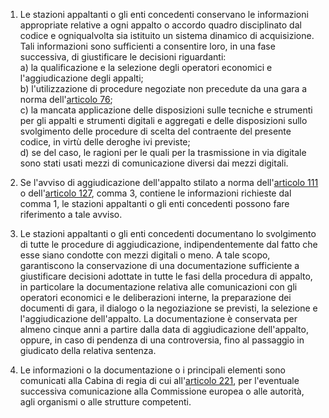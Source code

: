 1. Le stazioni appaltanti o gli enti concedenti conservano le informazioni appropriate relative a ogni appalto o accordo quadro disciplinato dal codice e ogniqualvolta sia istituito un sistema dinamico di acquisizione. Tali informazioni sono sufficienti a consentire loro, in una fase successiva, di giustificare le decisioni riguardanti:<br>a) la qualificazione e la selezione degli operatori economici e l'aggiudicazione degli appalti;<br>b) l'utilizzazione di procedure negoziate non precedute da una gara a norma dell'[articolo 76](/articolo-76/1);<br>c) la mancata applicazione delle disposizioni sulle tecniche e strumenti per gli appalti e strumenti digitali e aggregati e delle disposizioni sullo svolgimento delle procedure di scelta del contraente del presente codice, in virtù delle deroghe ivi previste;<br>d) se del caso, le ragioni per le quali per la trasmissione in via digitale sono stati usati mezzi di comunicazione diversi dai mezzi digitali.

2. Se l'avviso di aggiudicazione dell'appalto stilato a norma dell'[articolo 111](/articolo-111/1) o dell'[articolo 127](/articolo-127/1), comma 3, contiene le informazioni richieste dal comma 1, le stazioni appaltanti o gli enti concedenti possono fare riferimento a tale avviso.

3. Le stazioni appaltanti o gli enti concedenti documentano lo svolgimento di tutte le procedure di aggiudicazione, indipendentemente dal fatto che esse siano condotte con mezzi digitali o meno. A tale scopo, garantiscono la conservazione di una documentazione sufficiente a giustificare decisioni adottate in tutte le fasi della procedura di appalto, in particolare la documentazione relativa alle comunicazioni con gli operatori economici e le deliberazioni interne, la preparazione dei documenti di gara, il dialogo o la negoziazione se previsti, la selezione e l'aggiudicazione dell'appalto. La documentazione è conservata per almeno cinque anni a partire dalla data di aggiudicazione dell'appalto, oppure, in caso di pendenza di una controversia, fino al passaggio in giudicato della relativa sentenza.

4. Le informazioni o la documentazione o i principali elementi sono comunicati alla Cabina di regia di cui all'[articolo 221](/articolo-221/1), per l'eventuale successiva comunicazione alla Commissione europea o alle autorità, agli organismi o alle strutture competenti.
